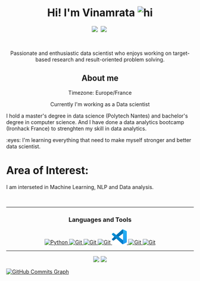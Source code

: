 
<h1 align="center">Hi! I'm Vinamrata <img src="https://user-images.githubusercontent.com/1303154/88677602-1635ba80-d120-11ea-84d8-d263ba5fc3c0.gif" width="28px" height="28px" alt="hi"></h1>

</p>
<p align="center">
<a href="https://www.linkedin.com/in/vinamrata-yadav-2398a5138/"><img src="https://img.shields.io/badge/-Vinamrata-0e76a8?style=flat&labelColor=0e76a8&logo=linkedin&logoColor=white" /></a>&nbsp;
<a href="mailto:viniyadav1097@gmail.com"><img src="https://img.shields.io/badge/-Vinamratayadav-c0392b?style=flat&labelColor=c0392b&logo=gmail&logoColor=white" /></a>&nbsp;
</p>
<br />

<p align="center">Passionate and enthusiastic data scientist who enjoys working on target-based research and result-oriented problem solving. </p>





<h2 align="center">About me</h2>
<p align="center">
Timezone: Europe/France
</p>
<p align="center"> Currently I'm working as a Data scientist </p>

I hold a master's degree in data science (Polytech Nantes) and bachelor's degree in computer science. And I have done a data analytics bootcamp (Ironhack France) to strenghten my skill in data analytics.

<p>:eyes: I'm learning everything that need to make myself stronger and better data scientist. </p>


# Area of Interest:
I am interseted in Machine Learning, NLP and Data analysis.
  
<br />


---

<p>
<h3 align="center"> Languages and Tools</h3>
</p>
<p>
<p align="center">
  <a href="https://www.python.org" target="_blank"> <img src="https://raw.githubusercontent.com/jmnote/z-icons/master/svg/python.svg" alt="Python" width="40" height="40"/> </a>
  <a href="https://upload.wikimedia.org/wikipedia/commons/1/1d/PyCharm_Icon.svg" target="_blank"> <img src="https://upload.wikimedia.org/wikipedia/commons/1/1d/PyCharm_Icon.svg" alt="Git" width="40" height="40"/> </a>
   <a href="[https://upload.wikimedia.org/wikipedia/commons/1/1b/R_logo.svg](https://upload.wikimedia.org/wikipedia/commons/7/7d/Antu_rstudio.svg)" target="_blank"> <img src="https://upload.wikimedia.org/wikipedia/commons/7/7d/Antu_rstudio.svg" alt="Git" width="40" height="40"/> </a>
 <a href="[https://www.w3schools.com/git/](https://upload.wikimedia.org/wikipedia/commons/6/6f/Sql_database_shortcut_icon.png)" target="_blank"> <img src="https://upload.wikimedia.org/wikipedia/commons/6/6f/Sql_database_shortcut_icon.png" alt="Git" width="40" height="40"/> </a>
<a href="https://www.w3schools.com/VSCode/" target="_blank"> <img src="https://raw.githubusercontent.com/github/explore/80688e429a7d4ef2fca1e82350fe8e3517d3494d/topics/visual-studio-code/visual-studio-code.png" alt="VSCode" width="40" height="40"/> </a> 
<a href="https://www.w3schools.com/git/" target="_blank"> <img src="https://raw.githubusercontent.com/jmnote/z-icons/master/svg/git.svg" alt="Git" width="40" height="40"/> </a>
 <a href="https://www.w3schools.com/git/" target="_blank"> <img src="https://camo.githubusercontent.com/36d04618ffb8d988ca8022146751656a01e12cc6b91525a02353ee72636c3a9f/68747470733a2f2f646f63732e676f6f676c652e636f6d2f75633f6578706f72743d646f776e6c6f61642669643d31666b62366836364764796464694f6c4447585a65636e6751516f467339795630" alt="Git" width="40" height="40"/> </a>

</p>

---

<p align="center">
<img src="https://github-readme-stats.vercel.app/api?username=vinamrata-git&theme=radical&show_icons=true" width="410"/>
<img src="https://github-readme-stats.vercel.app/api/top-langs/?username=vinamrata-git&layout=compact&theme=radical" width="400" />
</p>


<a href="http://www.github.com/vinamrata-git"><img src="https://activity-graph.herokuapp.com/graph?username=vinamrata-git&bg_color=1c1917&color=ffffff&line=3382ed&point=ffffff&area_color=1c1917&area=true&hide_border=true&custom_title=GitHub%20Commits%20Graph" alt="GitHub Commits Graph" /></a>





